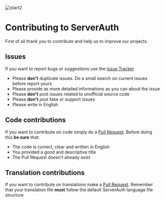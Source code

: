 ![start2](https://cloud.githubusercontent.com/assets/10303538/6315586/9463fa5c-ba06-11e4-8f30-ce7d8219c27d.png)

# Contributing to ServerAuth

First of all thank you to contribute and help us to improve our projects.

## Issues

If you want to report bugs or suggestions use the [Issue Tracker](https://github.com/EvolSoft/ServerAuth/issues)

- Please **don't** duplicate issues. Do a small search on current issues before report yours
- Please provide as more detailed informations as you can about the issue
- Please **don't** post issues related to unofficial source code
- Please **don't** post fake or support issues
- Please write in English

## Code contributions

If you want to contribute on code simply do a [Pull Request](https://github.com/EvolSoft/ServerAuth/pull/new). Before doing this **be sure** that:
- The code is correct, clear and written in English
- You provided a good and descriptive title
- The Pull Request doesn't already exist

## Translation contributions

If you want to contribute on translations make a [Pull Request](https://github.com/EvolSoft/ServerAuth/pull/new). 
Remember that your translation file **must** follow the default ServerAuth language file structure
